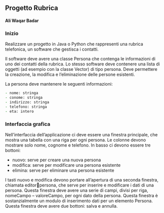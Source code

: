 ## Progetto Rubrica
#### Ali Waqar Badar

### Inizio
Realizzare	un	progetto in Java o Python	che rappresenti	una	rubrica telefonica,	un software	che	gestisca i contatti.

Il	software deve	avere	una	classe	Persona che	contenga le	informazioni di	uno	dei	contatti	della	rubrica. Lo stesso software deve contenere	una	lista di	oggetti	(ad	esempio	con	la	classe	Vector) di tipo	persona.	Deve	permettere la	creazione, la	modifica e l’eliminazione	delle	persone	esistenti.

La	persona	deve mantenere le seguenti	informazioni:
```zsh 
- nome: stringa
- conome: stringa
- indirizzo: stringa
- telefono: stringa
- eta: intero
```

### Interfaccia grafica
Nell’interfaccia	 dell’applicazione ci	 deve	essere	una	finestra	principale,	che	mostra	una	tabella	con	una	riga	per	ogni	persona.	Le	colonne	devono	mostrare	solo	nome,	cognome	e	telefono.	In	basso	ci	devono	essere	tre	bottoni:
- nuovo:	serve	per	creare	una	nuova	persona
- modifica:	serve	per	modificare	una	persona	esistente
- elimina:	serve	per	eliminare	una	persona	esistente

I tasti	 nuovo	 e	 modifica	 devono	 portare	 all’apertura	 di	 una	 seconda	 finestra,	 chiamata	 editorpersona,	che	serve	per	inserire	e modificare	i	dati	di	una	persona.	Questa	finestra	deve	avere	una	serie	 di	 campi,	 divisi	 per	 riga,	 nomeCampo	– valoreCampo,	 per	 ogni	 dato	 della	 persona. Questa	 finestra	 è	 sostanzialmente	 un	 modulo	 di	 inserimento	 dati	 per	 un	elemento	Persona.	Questa	finestra	deve	avere	due	bottoni:	salva	e	annulla.	

 
  
 
